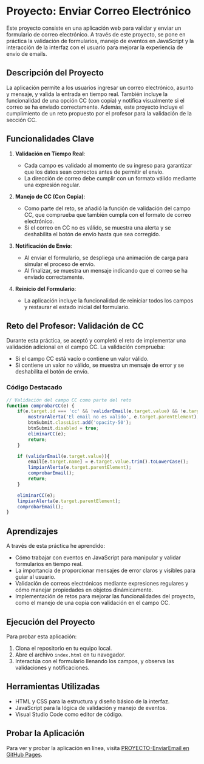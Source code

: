 # Proyecto: Enviar Correo Electrónico

Este proyecto consiste en una aplicación web para validar y enviar un formulario de correo electrónico. A través de este proyecto, se pone en práctica la validación de formularios, manejo de eventos en JavaScript y la interacción de la interfaz con el usuario para mejorar la experiencia de envío de emails.

## Descripción del Proyecto

La aplicación permite a los usuarios ingresar un correo electrónico, asunto y mensaje, y valida la entrada en tiempo real. También incluye la funcionalidad de una opción CC (con copia) y notifica visualmente si el correo se ha enviado correctamente. Además, este proyecto incluye el cumplimiento de un reto propuesto por el profesor para la validación de la sección CC.

## Funcionalidades Clave

1. **Validación en Tiempo Real**: 
   - Cada campo es validado al momento de su ingreso para garantizar que los datos sean correctos antes de permitir el envío.
   - La dirección de correo debe cumplir con un formato válido mediante una expresión regular.
   
2. **Manejo de CC (Con Copia)**:
   - Como parte del reto, se añadió la función de validación del campo CC, que comprueba que también cumpla con el formato de correo electrónico.
   - Si el correo en CC no es válido, se muestra una alerta y se deshabilita el botón de envío hasta que sea corregido.

3. **Notificación de Envío**:
   - Al enviar el formulario, se despliega una animación de carga para simular el proceso de envío.
   - Al finalizar, se muestra un mensaje indicando que el correo se ha enviado correctamente.

4. **Reinicio del Formulario**:
   - La aplicación incluye la funcionalidad de reiniciar todos los campos y restaurar el estado inicial del formulario.

## Reto del Profesor: Validación de CC

Durante esta práctica, se aceptó y completó el reto de implementar una validación adicional en el campo CC. La validación comprueba:
   - Si el campo CC está vacío o contiene un valor válido.
   - Si contiene un valor no válido, se muestra un mensaje de error y se deshabilita el botón de envío.

### Código Destacado

```javascript
// Validación del campo CC como parte del reto
function comprobarCC(e) {
    if(e.target.id === 'cc' && !validarEmail(e.target.value) && !e.target.value == ''){
        mostrarAlerta('El email no es valido', e.target.parentElement);
        btnSubmit.classList.add('opacity-50');
        btnSubmit.disabled = true;
        eliminarCC(e);
        return;
    }

    if (validarEmail(e.target.value)){
        email[e.target.name] = e.target.value.trim().toLowerCase();
        limpiarAlerta(e.target.parentElement);
        comprobarEmail();
        return;
    }

    eliminarCC(e);
    limpiarAlerta(e.target.parentElement);
    comprobarEmail();
}
```

## Aprendizajes

A través de esta práctica he aprendido:

- Cómo trabajar con eventos en JavaScript para manipular y validar formularios en tiempo real.
- La importancia de proporcionar mensajes de error claros y visibles para guiar al usuario.
- Validación de correos electrónicos mediante expresiones regulares y cómo manejar propiedades en objetos dinámicamente.
- Implementación de retos para mejorar las funcionalidades del proyecto, como el manejo de una copia con validación en el campo CC.

## Ejecución del Proyecto

Para probar esta aplicación:
1. Clona el repositorio en tu equipo local.
2. Abre el archivo `index.html` en tu navegador.
3. Interactúa con el formulario llenando los campos, y observa las validaciones y notificaciones.

## Herramientas Utilizadas

- HTML y CSS para la estructura y diseño básico de la interfaz.
- JavaScript para la lógica de validación y manejo de eventos.
- Visual Studio Code como editor de código.

## Probar la Aplicación

Para ver y probar la aplicación en línea, visita [PROYECTO-EnviarEmail en GitHub Pages](https://luisd6.github.io/PROYECTO-EnviarEmail/).
